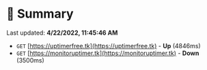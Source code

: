 # 📖 Summary
Last updated: **4/22/2022, 11:45:46 AM**

- `GET` [https://uptimerfree.tk](https://uptimerfree.tk) - **Up** (4846ms)
- `GET` [https://monitoruptimer.tk](https://monitoruptimer.tk) - **Down** (3500ms)

